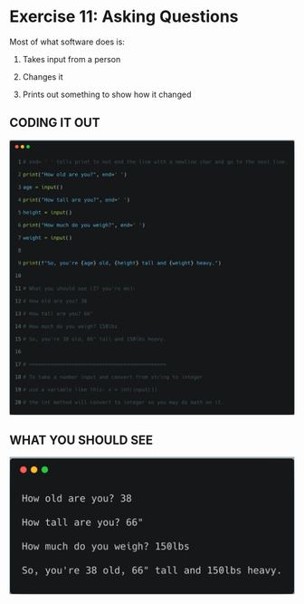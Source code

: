 # Exercise 11: Asking Questions

Most of what software does is:

1. Takes input from a person

1. Changes it

1. Prints out something to show how it changed

## CODING IT OUT

![ex11.py](../assets/ex11/ex11.png)

## WHAT YOU SHOULD SEE

![ex11.py output](../assets/ex11/bash11.png)